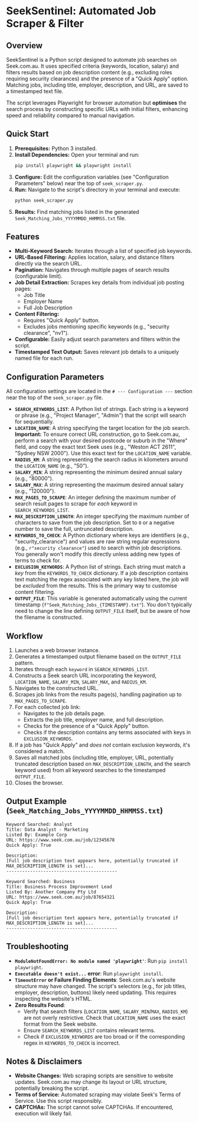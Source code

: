 # SeekSentinel: Automated Job Scraper & Filter

## Overview

SeekSentinel is a Python script designed to automate job searches on Seek.com.au. It uses specified criteria (keywords, location, salary) and filters results based on job description content (e.g., excluding roles requiring security clearances) and the presence of a "Quick Apply" option. Matching jobs, including title, employer, description, and URL, are saved to a timestamped text file.

The script leverages Playwright for browser automation but **optimises** the search process by constructing specific URLs with initial filters, enhancing speed and reliability compared to manual navigation.

## Quick Start

1.  **Prerequisites:** Python 3 installed.
2.  **Install Dependencies:** Open your terminal and run:
    ```bash
    pip install playwright && playwright install
    ```
3.  **Configure:** Edit the configuration variables (see "Configuration Parameters" below) near the top of `seek_scraper.py`.
4.  **Run:** Navigate to the script's directory in your terminal and execute:
    ```bash
    python seek_scraper.py
    ```
5.  **Results:** Find matching jobs listed in the generated `Seek_Matching_Jobs_YYYYMMDD_HHMMSS.txt` file.

## Features

*   **Multi-Keyword Search:** Iterates through a list of specified job keywords.
*   **URL-Based Filtering:** Applies location, salary, and distance filters directly via the search URL.
*   **Pagination:** Navigates through multiple pages of search results (configurable limit).
*   **Job Detail Extraction:** Scrapes key details from individual job posting pages:
    *   Job Title
    *   Employer Name
    *   Full Job Description
*   **Content Filtering:**
    *   Requires "Quick Apply" button.
    *   Excludes jobs mentioning specific keywords (e.g., "security clearance", "nv1").
*   **Configurable:** Easily adjust search parameters and filters within the script.
*   **Timestamped Text Output:** Saves relevant job details to a uniquely named file for each run.

## Configuration Parameters

All configuration settings are located in the `# --- Configuration ---` section near the top of the `seek_scraper.py` file.

*   **`SEARCH_KEYWORDS_LIST`**: A Python list of strings. Each string is a keyword or phrase (e.g., "Project Manager", "Admin") that the script will search for sequentially.
*   **`LOCATION_NAME`**: A string specifying the target location for the job search. **Important:** To ensure correct URL construction, go to Seek.com.au, perform a search with your desired postcode or suburb in the "Where" field, and copy the exact text Seek uses (e.g., "Weston ACT 2611", "Sydney NSW 2000"). Use this exact text for the `LOCATION_NAME` variable.
*   **`RADIUS_KM`**: A string representing the search radius in kilometers around the `LOCATION_NAME` (e.g., "50").
*   **`SALARY_MIN`**: A string representing the minimum desired annual salary (e.g., "80000").
*   **`SALARY_MAX`**: A string representing the maximum desired annual salary (e.g., "120000").
*   **`MAX_PAGES_TO_SCRAPE`**: An integer defining the maximum number of search result pages to scrape for *each* keyword in `SEARCH_KEYWORDS_LIST`.
*   **`MAX_DESCRIPTION_LENGTH`**: An integer specifying the maximum number of characters to save from the job description. Set to `0` or a negative number to save the full, untruncated description.
*   **`KEYWORDS_TO_CHECK`**: A Python dictionary where keys are identifiers (e.g., "security_clearance") and values are raw string regular expressions (e.g., `r"security clearance"`) used to search within job descriptions. You generally won't modify this directly unless adding new types of terms to check for.
*   **`EXCLUSION_KEYWORDS`**: A Python list of strings. Each string must match a *key* from the `KEYWORDS_TO_CHECK` dictionary. If a job description contains text matching the regex associated with any key listed here, the job will be *excluded* from the results. This is the primary way to customise content filtering.
*   **`OUTPUT_FILE`**: This variable is generated automatically using the current timestamp (`f"Seek_Matching_Jobs_{TIMESTAMP}.txt"`). You don't typically need to change the line defining `OUTPUT_FILE` itself, but be aware of how the filename is constructed.

## Workflow

1.  Launches a web browser instance.
2.  Generates a timestamped output filename based on the `OUTPUT_FILE` pattern.
3.  Iterates through each `keyword` in `SEARCH_KEYWORDS_LIST`.
4.  Constructs a Seek search URL incorporating the keyword, `LOCATION_NAME`, `SALARY_MIN`, `SALARY_MAX`, and `RADIUS_KM`.
5.  Navigates to the constructed URL.
6.  Scrapes job links from the results page(s), handling pagination up to `MAX_PAGES_TO_SCRAPE`.
7.  For each collected job link:
    *   Navigates to the job details page.
    *   Extracts the job title, employer name, and full description.
    *   Checks for the presence of a "Quick Apply" button.
    *   Checks if the description contains any terms associated with keys in `EXCLUSION_KEYWORDS`.
8.  If a job has "Quick Apply" and *does not* contain exclusion keywords, it's considered a match.
9.  Saves all matched jobs (including title, employer, URL, potentially truncated description based on `MAX_DESCRIPTION_LENGTH`, and the search keyword used) from all keyword searches to the timestamped `OUTPUT_FILE`.
10. Closes the browser.

## Output Example (`Seek_Matching_Jobs_YYYYMMDD_HHMMSS.txt`)

```text
Keyword Searched: Analyst
Title: Data Analyst - Marketing
Listed By: Example Corp
URL: https://www.seek.com.au/job/12345678
Quick Apply: True

Description:
[Full job description text appears here, potentially truncated if MAX_DESCRIPTION_LENGTH is set]...
------------------------------------------

Keyword Searched: Business
Title: Business Process Improvement Lead
Listed By: Another Company Pty Ltd
URL: https://www.seek.com.au/job/87654321
Quick Apply: True

Description:
[Full job description text appears here, potentially truncated if MAX_DESCRIPTION_LENGTH is set]...
------------------------------------------

```

## Troubleshooting

*   **`ModuleNotFoundError: No module named 'playwright'`**: Run `pip install playwright`.
*   **`Executable doesn't exist...` error**: Run `playwright install`.
*   **`TimeoutError` or Failure Finding Elements**: Seek.com.au's website structure may have changed. The script's selectors (e.g., for job titles, employer, description, buttons) likely need updating. This requires inspecting the website's HTML.
*   **Zero Results Found**:
    *   Verify that search filters (`LOCATION_NAME`, `SALARY_MIN`/`MAX`, `RADIUS_KM`) are not overly restrictive. Check that `LOCATION_NAME` uses the exact format from the Seek website.
    *   Ensure `SEARCH_KEYWORDS_LIST` contains relevant terms.
    *   Check if `EXCLUSION_KEYWORDS` are too broad or if the corresponding regex in `KEYWORDS_TO_CHECK` is incorrect.

## Notes & Disclaimers

*   **Website Changes:** Web scraping scripts are sensitive to website updates. Seek.com.au may change its layout or URL structure, potentially breaking the script.
*   **Terms of Service:** Automated scraping may violate Seek's Terms of Service. Use this script responsibly.
*   **CAPTCHAs:** The script cannot solve CAPTCHAs. If encountered, execution will likely fail.